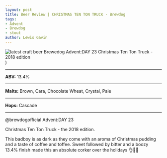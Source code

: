 ```yaml
---
layout: post
title: Beer Review | CHRISTMAS TEN TON TRUCK - Brewdog
tags:
- Advent
- Brewdog
- stout
author: Lewis Gavin
---
```


![latest craft beer Brewedog Advent:DAY 23 Christmas Ten Ton Truck - 2018 edition](https://www.lewisgavin.co.uk/beermeupplease/images/2019-01-02-@brewdogofficial-advent:day-23_christmas-ten-ton-truck-2018-editionthis-badboy.png))

***
**ABV:** 13.4%

***
**Malts:** Brown, Cara, Chocolate Wheat, Crystal, Pale

***
**Hops:** Cascade 

***

@brewdogofficial Advent:DAY 23

Christmas Ten Ton Truck - the 2018 edition.

This badboy is as dark as they come with an aroma of Christmas pudding and a taste of coffee and toffee. 
Sweet followed by bitter and a boozy 13.4% finish made this an absolute corker over the holidays 👌🙌🍻
